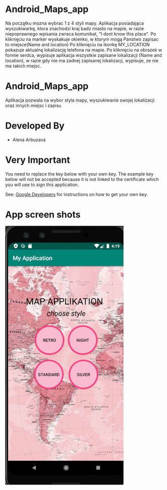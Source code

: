 # Android_Maps_app
Na początku mozna wybrac 1 z 4 styli mapy.
Aplikacja posiadająca wyszukiwarkę, ktora znachodzi kraj badz miasto na mapie, w razie niepoprawnego wpisania zwraca komunikat,
"I dont know this place".
Po kliknięciu na marker wyskakuje okienko, w ktorym mogą Panstwo zapisac to miejsce(Name and location)
Po kliknięciu na ikonkę MY_LOCATION pokazuje aktualną lokalizację telefona na mapie.
Po kliknięciu na obrazek w formie serdca, wypisuje aplikacja wszystkie zapisane lokalizacji (Name and location),
w razie gdy nie ma zadnej zapisanej lokalizacji, wypisuje, ze nie ma takich miejsc.



Android_Maps_app
================

Aplikacja pozwala na wybor styla mapy,  wyszukiwanie swojej lokalizacji oraz innych miejsc i zapisu 


Developed By
================

* Alena Arbuzava



Very Important
================

You need to replace the key below with your own key. The example key below will not be accepted because it is not linked to the certificate which you will use to sign this application.

See: <a href="https://developers.google.com/maps/documentation/android/start">Google Developers</a> for instructions on how to get your own key.




App screen shots
================

![img](style.png) 
